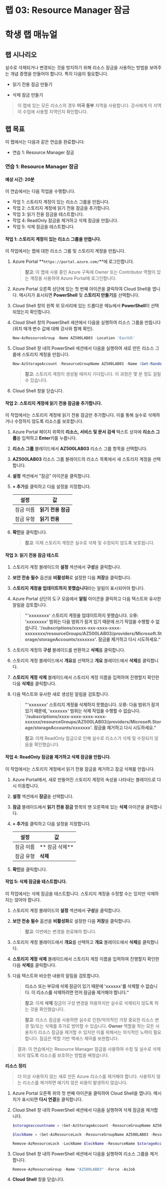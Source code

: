 ﻿---
lab:
    title: '03 - Resource Manager 잠금'
    module: '모듈 01 - ID 및 액세스 관리'
---

# 랩 03: Resource Manager 잠금
# 학생 랩 매뉴얼

## 랩 시나리오 

실수로 삭제되거나 변경되는 것을 방지하기 위해 리소스 잠금을 사용하는 방법을 보여주는 개념 증명을 만들어야 합니다. 특히 다음이 필요합니다.

- 읽기 전용 잠금 만들기

- 삭제 잠금 만들기

> 이 랩에 있는 모든 리소스의 경우 **미국 동부** 지역을 사용합니다. 강사에게 이 지역이 수업에 사용할 지역인지 확인합니다. 
 
## 랩 목표

이 랩에서는 다음과 같은 연습을 완료합니다:

- 연습 1: Resource Manager 잠금

### 연습 1: Resource Manager 잠금

#### 예상 시간: 20분

이 연습에서는 다음 작업을 수행합니다.

- 작업 1: 스토리지 계정이 있는 리소스 그룹을 만듭니다.
- 작업 2: 스토리지 계정에 읽기 전용 잠금을 추가합니다. 
- 작업 3: 읽기 전용 잠금을 테스트합니다. 
- 작업 4: ReadOnly 잠금을 제거하고 삭제 잠금을 만듭니다.
- 작업 5: 삭제 잠금을 테스트합니다.

#### 작업 1: 스토리지 계정이 있는 리소스 그룹을 만듭니다.

이 작업에서는 랩에 대한 리소스 그룹 및 스토리지 계정을 만듭니다. 

1. Azure Portal **`https://portal.azure.com/`**에 로그인합니다.

    >**참고**: 이 랩에 사용 중인 Azure 구독에 Owner 또는 Contributor 역할이 있는 계정을 사용하여 Azure Portal에 로그인합니다.

1. Azure Portal 오른쪽 상단에 있는 첫 번째 아이콘을 클릭하여 Cloud Shell을 엽니다. 메시지가 표시되면 **PowerShell** 및 **스토리지 만들기**를 선택합니다.

1. Cloud Shell 창의 왼쪽 위 모서리에 있는 드롭다운 메뉴에서 **PowerShell**이 선택되었는지 확인합니다.

1. Cloud Shell 창의 PowerShell 세션에서 다음을 실행하여 리소스 그룹을 만듭니다(위치 매개 변수 값에 대해 강사와 함께 확인).

    ```powershell
    New-AzResourceGroup -Name AZ500LAB03 -Location 'EastUS'
    ```

1. Cloud Shell 창 내의 PowerShell 세션에서 다음을 실행하여 새로 만든 리소스 그룹에 스토리지 계정을 만듭니다.
    
    ```powershell
    New-AzStorageAccount -ResourceGroupName AZ500LAB03 -Name (Get-Random -Maximum 999999999999999) -Location  EastUS -SkuName Standard_LRS -Kind StorageV2 
    ```

   >**참고**:  스토리지 계정이 생성될 때까지 기다립니다. 이 과정은 몇 분 정도 걸릴 수 있습니다. 

1. Cloud Shell 창을 닫습니다.

#### 작업 2: 스토리지 계정에 읽기 전용 잠금을 추가합니다. 

이 작업에서는 스토리지 계정에 읽기 전용 잠금만 추가합니다. 이를 통해 실수로 삭제하거나 수정하지 않도록 리소스를 보호합니다. 

1. Azure Portal 페이지 위쪽의 **리소스, 서비스 및 문서 검색** 텍스트 상자에 **리소스 그룹**을 입력하고 **Enter**키를 누릅니다.

1. **리소스 그룹** 블레이드에서 **AZ500LAB03** 리소스 그룹 항목을 선택합니다.

1. **AZ500LAB03** 리소스 그룹 블레이드의 리소스 목록에서 새 스토리지 계정을 선택합니다. 

1. **설정** 섹션에서 "잠금" 아이콘을 클릭합니다.

1. **+ 추가**를 클릭하고 다음 설정을 지정합니다.

   |설정|값|
   |---|---|
   |잠금 이름|**읽기 전용 잠금**|
   |잠금 유형|**읽기 전용**|

1. **확인**을 클릭합니다. 

   >**참고**:  이제 스토리지 계정은 실수로 삭제 및 수정되지 않도록 보호됩니다.

#### 작업 3: 읽기 전용 잠금 테스트 

1. 스토리지 계정 블레이드의 **설정** 섹션에서 **구성**을 클릭합니다.

1. **보안 전송 필수** 옵션을 **비활성화**로 설정한 다음 **저장**을 클릭합니다.

1. **스토리지 계정을 업데이트하지 못했습니다**라는 알림이 표시되어야 합니다.

1. Azure Portal 상단의 도구 모음에서 **알림** 아이콘을 클릭하고 다음 텍스트와 유사한 알림을 검토합니다. 

	> **"'xxxxxxxx' 스토리지 계정을 업데이트하지 못했습니다. 오류: 'xxxxxxxx' 범위는 다음 범위가 잠겨 있기 때문에 쓰기 작업을 수행할 수 없습니다. '/subscriptions/xxxxx-xxx-xxxx-xxxx-xxxxxxxx/resourceGroups/AZ500LAB03/providers/Microsoft.Storage/storageAccounts/xxxxxxx'. 잠금을 제거하고 다시 시도하세요."**

1. 스토리지 계정의 **구성** 블레이드를 반환하고 **삭제**를 클릭합니다. 

1. 스토리지 계정 블레이드에서 **개요**를 선택하고 **개요** 블레이드에서 **삭제**를 클릭합니다.

1. **스토리지 계정 삭제** 블레이드에서 스토리지 계정 이름을 입력하여 진행할지 확인한 다음 **삭제**를 클릭합니다.

1. 다음 텍스트와 유사한 새로 생성된 알림을 검토합니다. 

	> **"'xxxxxxx' 스토리지 계정을 삭제하지 못했습니다. 오류: 다음 범위가 잠겨 있기 때문에, 'xxxxxxx' 범위는 삭제 작업을 수행할 수 없습니다. '/subscriptions/xxxx-xxxx-xxxx-xxxx-xxxxxx/resourceGroups/AZ500LAB03/providers/Microsoft.Storage/storageAccounts/xxxxxxx'. 잠금을 제거하고 다시 시도하세요."**

   >**참고**:  이제 ReadOnly 잠금으로 인해 실수로 리소스가 삭제 및 수정되지 않음을 확인했습니다.

#### 작업 4: ReadOnly 잠금을 제거하고 삭제 잠금을 만듭니다.

이 작업에서는 스토리지 계정에서 읽기 전용 잠금을 제거하고 잠금 삭제를 만듭니다. 

1. Azure Portal에서, 새로 만들어진 스토리지 계정의 속성을 나타내는 블레이드로 다시 이동합니다.

1. **설정** 섹션에서 **잠금**을 선택합니다.  

1. **잠금** 블레이드에서 **읽기 전용 잠금** 항목의 맨 오른쪽에 있는 **삭제** 아이콘을 클릭합니다.

1. **+ 추가**를 클릭하고 다음 설정을 지정합니다.

   |설정|값|
   |---|---|
   |잠금 이름|** 잠금 삭제**|
   |잠금 유형|**삭제**|

1. **확인**을 클릭합니다. 

#### 작업 5: 삭제 잠금을 테스트합니다.

이 작업에서는 삭제 잠금을 테스트합니다. 스토리지 계정을 수정할 수는 있지만 삭제하지는 않아야 합니다. 

1. 스토리지 계정 블레이드의 **설정** 섹션에서 **구성**을 클릭합니다.

1. **보안 전송 필수** 옵션을 **비활성화**로 설정한 다음 **저장**을 클릭합니다.

   >**참고**:  이번에는 변경을 완료해야 합니다.

1. 스토리지 계정 블레이드에서 **개요**를 선택하고 **개요** 블레이드에서 **삭제**를 클릭합니다.

1. **스토리지 계정 삭제** 블레이드에서 스토리지 계정 이름을 입력하여 진행할지 확인한 다음 **삭제**를 클릭합니다.

1. 다음 텍스트와 비슷한 내용의 알림을 검토합니다. 

	> **리소스 또는 부모에 삭제 잠금이 있기 때문에 'xxxxxx'를 삭제할 수 없습니다. 이 리소스를 삭제하려면 먼저 잠금을 제거해야 합니다."**

   >**참고**:  이제 **삭제** 잠금이 구성 변경을 허용하지만 실수로 삭제되지 않도록 하는 것을 확인했습니다.

   >**참고**:  리소스 잠금을 사용하면 실수로 인한/악의적인 가장 중요한 리소스 변경 및/또는 삭제를 추가로 방어할 수 있습니다. **Owner** 역할을 하는 모든 사용자가 리소스 잠금을 제거할 수 있지만 이를 위해서는 의식적인 노력이 필요합니다. 잠금은 역할 기반 액세스 제어를 보완합니다. 

> 결과: 이 연습에서는 Resource Manager 잠금을 사용하여 수정 및 실수로 삭제되지 않도록 리소스를 보호하는 방법을 배웠습니다.

**리소스 정리**

> 더 이상 사용하지 않는 새로 만든 Azure 리소스를 제거해야 합니다. 사용하지 않는 리소스를 제거하면 예기치 않은 비용이 발생하지 않습니다.

1. Azure Portal 오른쪽 위의 첫 번째 아이콘을 클릭하여 Cloud Shell을 엽니다. 메시지가 표시되면 **다시 연결**을 클릭합니다.

1. Cloud Shell 창 내의 PowerShell 세션에서 다음을 실행하여 삭제 잠금을 제거합니다.

    ```powershell
    $storageaccountname = (Get-AzStorageAccount -ResourceGroupName AZ500LAB03).StorageAccountName

    $lockName = (Get-AzResourceLock -ResourceGroupName AZ500LAB03 -ResourceName $storageAccountName -ResourceType Microsoft.Storage/storageAccounts).Name

    Remove-AzResourceLock -LockName $lockName -ResourceName $storageAccountName  -ResourceGroupName AZ500LAB03 -ResourceType Microsoft.Storage/storageAccounts -Force
    ```

1.  Cloud Shell 창 내의 PowerShell 세션에서 다음을 실행하여 리소스 그룹을 제거합니다.

    ```powershell
    Remove-AzResourceGroup -Name "AZ500LAB03" -Force -AsJob
    ```

1.  **Cloud Shell** 창을 닫습니다. 
